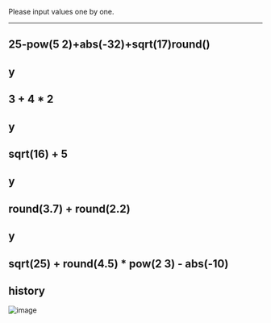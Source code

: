 Please input values one by one.

___________
25-pow(5 2)+abs(-32)+sqrt(17)round()
-----------
y
-----------
3 + 4 * 2
-----------
y
-----------
sqrt(16) + 5
-----------
y
-----------
round(3.7) + round(2.2)
-----------
y
-----------
sqrt(25) + round(4.5) * pow(2 3) - abs(-10)
-----------
history
----------
![image](https://github.com/user-attachments/assets/5ef96909-1c0b-4e26-88fd-6f57be8c6c2f)

